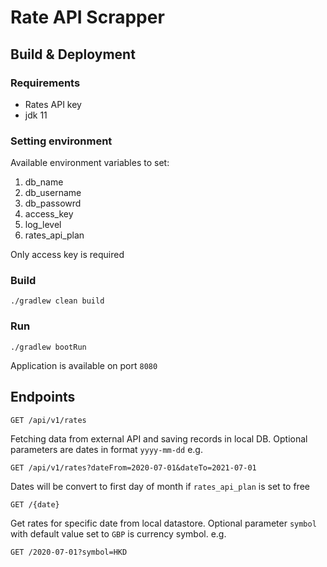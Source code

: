 # Rate API Scrapper 

## Build & Deployment
### Requirements
- Rates API key
- jdk 11

### Setting environment
Available environment variables to set:

1. db_name
2. db_username
3. db_passowrd
4. access_key
5. log_level
6. rates_api_plan

Only access key is required 

### Build

```./gradlew clean build```

### Run
```./gradlew bootRun```

Application is available on port `8080`

## Endpoints

    GET /api/v1/rates

Fetching data from external API and saving records in local DB.
Optional parameters are dates in format `yyyy-mm-dd` e.g.

    GET /api/v1/rates?dateFrom=2020-07-01&dateTo=2021-07-01

Dates will be convert to first day of month if `rates_api_plan` is set to free

    GET /{date}

Get rates for specific date from local datastore. Optional parameter `symbol` with default value set to `GBP` is currency symbol. e.g.
    
    GET /2020-07-01?symbol=HKD
